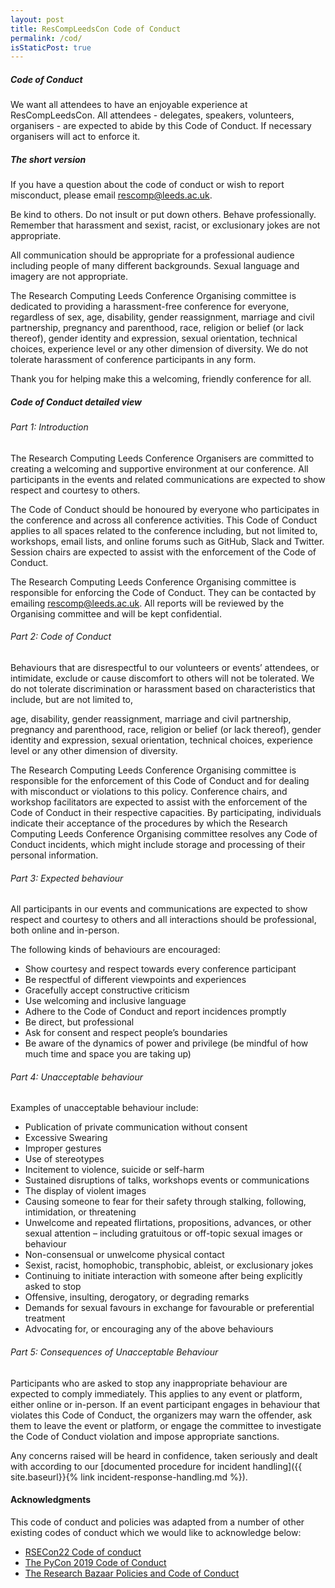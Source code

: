 ```yaml
---
layout: post
title: ResCompLeedsCon Code of Conduct
permalink: /cod/
isStaticPost: true
---
```

##### Code of Conduct

We want all attendees to have an enjoyable experience at ResCompLeedsCon. All attendees - delegates, speakers, volunteers, organisers - are expected to abide by this Code of Conduct. If necessary organisers will act to enforce it.

##### The short version

If you have a question about the code of conduct or wish to report misconduct, please email [rescomp@leeds.ac.uk​](rescomp@leeds.ac.uk​).

Be kind to others. Do not insult or put down others. Behave professionally. Remember that harassment and sexist, racist, or exclusionary jokes are not appropriate.

All communication should be appropriate for a professional audience including people of many different backgrounds. Sexual language and imagery are not appropriate.

The Research Computing Leeds Conference Organising committee is dedicated to providing a harassment-free conference for everyone, regardless of sex, age, disability, gender reassignment, marriage and civil partnership, pregnancy and parenthood, race, religion or belief (or lack thereof), gender identity and expression, sexual orientation, technical choices, experience level or any other dimension of diversity. We do not tolerate harassment of conference participants in any form.

Thank you for helping make this a welcoming, friendly conference for all.

##### Code of Conduct detailed view

###### Part 1: Introduction

The Research Computing Leeds Conference Organisers are committed to creating a welcoming and supportive environment at our conference. All participants in the events and related communications are expected to show respect and courtesy to others.

The Code of Conduct should be honoured by everyone who participates in the conference and across all conference activities. This Code of Conduct applies to all spaces related to the conference including, but not limited to, workshops, email lists, and online forums such as GitHub, Slack and Twitter. Session chairs are expected to assist with the enforcement of the Code of Conduct.

The Research Computing Leeds Conference Organising committee is responsible for enforcing the Code of Conduct. They can be contacted by emailing [rescomp@leeds.ac.uk​](rescomp@leeds.ac.uk​). All reports will be reviewed by the Organising committee and will be kept confidential.

###### Part 2: Code of Conduct

Behaviours that are disrespectful to our volunteers or events’ attendees, or intimidate, exclude or cause discomfort to others will not be tolerated. We do not tolerate discrimination or harassment based on characteristics that include, but are not limited to,

age, disability, gender reassignment, marriage and civil partnership, pregnancy and parenthood, race, religion or belief (or lack thereof), gender identity and expression, sexual orientation, technical choices,  experience level or any other dimension of diversity.

The Research Computing Leeds Conference Organising committee is responsible for the enforcement of this Code of Conduct and for dealing with misconduct or violations to this policy. Conference chairs, and workshop facilitators are expected to assist with the enforcement of the Code of Conduct in their respective capacities. By participating, individuals indicate their acceptance of the procedures by which the Research Computing Leeds Conference Organising committee resolves any Code of Conduct incidents, which might include storage and processing of their personal information.

###### Part 3: Expected behaviour

All participants in our events and communications are expected to show respect and courtesy to others and all interactions should be professional, both online and in-person.

The following kinds of behaviours are encouraged:

- Show courtesy and respect towards every conference participant  
- Be respectful of different viewpoints and experiences
- Gracefully accept constructive criticism
- Use welcoming and inclusive language
- Adhere to the Code of Conduct and report incidences promptly
- Be direct, but professional
- Ask for consent and respect people’s boundaries
- Be aware of the dynamics of power and privilege (be mindful of how much time and space you are taking up)

###### Part 4: Unacceptable behaviour

Examples of unacceptable behaviour include:

- Publication of private communication without consent
- Excessive Swearing
- Improper gestures
- Use of stereotypes
- Incitement to violence, suicide or self-harm
- Sustained disruptions of talks, workshops events or communications
- The display of violent images
- Causing someone to fear for their safety through stalking, following, intimidation, or threatening
- Unwelcome and repeated flirtations, propositions, advances, or other sexual attention – including gratuitous or off-topic sexual images or behaviour
- Non-consensual or unwelcome physical contact
- Sexist, racist, homophobic, transphobic, ableist, or exclusionary jokes
- Continuing to initiate interaction with someone after being explicitly asked to stop
- Offensive, insulting, derogatory, or degrading remarks
- Demands for sexual favours in exchange for favourable or preferential treatment
- Advocating for, or encouraging any of the above behaviours

###### Part 5: Consequences of Unacceptable Behaviour

Participants who are asked to stop any inappropriate behaviour are expected to comply immediately. This applies to any event or platform, either online or in-person. If an event participant engages in behaviour that violates this Code of Conduct, the organizers may warn the offender, ask them to leave the event or platform, or engage the committee to investigate the Code of Conduct violation and impose appropriate sanctions.

Any concerns raised will be heard in confidence, taken seriously and dealt with according to our [documented procedure for incident handling]({{ site.baseurl}}{% link incident-response-handling.md %}).

#### Acknowledgments

This code of conduct and policies was adapted from a number of other existing codes of conduct which we would like to acknowledge below:

- [RSECon22 Code of conduct](https://rsecon2022.society-rse.org/code-of-conduct-for-rsecon22/)
- [The PyCon 2019 Code of Conduct](https://2018.pyconuk.org/code-conduct/)
- [The Research Bazaar Policies and Code of Conduct](https://resbazblog.wordpress.com/code-of-conduct/)

<img class="img-responsive feature-image" src="{{ site.baseurl }}/img/posts/cod.jpg" style="display:none">
